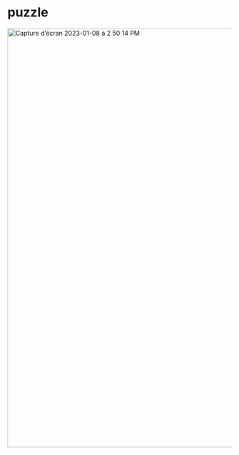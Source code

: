 # puzzle
<img width="940" alt="Capture d’écran 2023-01-08 à 2 50 14 PM" src="https://user-images.githubusercontent.com/76880198/211199674-c6c2c022-41a6-403f-b723-1f5f200d4ffa.png">
